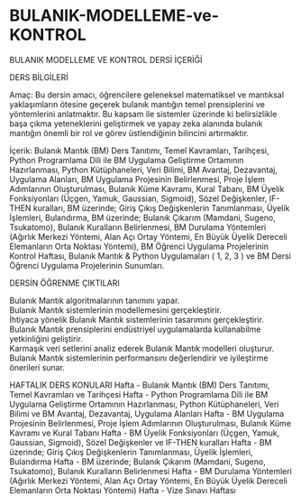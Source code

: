 # BULANIK-MODELLEME-ve-KONTROL

BULANIK MODELLEME VE KONTROL DERSİ İÇERİĞİ

DERS BİLGİLERİ

Amaç:  Bu dersin amacı, öğrencilere geleneksel matematiksel ve mantıksal yaklaşımların ötesine geçerek bulanık mantığın temel prensiplerini ve yöntemlerini anlatmaktır. Bu kapsam ile sistemler üzerinde ki belirsizlikle başa çıkma yeteneklerini geliştirmek ve yapay zeka alanında bulanık mantığın önemli bir rol ve görev üstlendiğinin bilincini artırmaktır.

İçerik: Bulanık Mantık (BM) Ders Tanıtımı, Temel Kavramları, Tarihçesi, Python Programlama Dili ile BM Uygulama Geliştirme Ortamının Hazırlanması, Python Kütüphaneleri, Veri Bilimi, BM Avantaj, Dezavantaj, Uygulama Alanları, BM Uygulama Projesinin Belirlenmesi, Proje İşlem Adımlarının Oluşturulması, Bulanık Küme Kavramı, Kural Tabanı, BM Üyelik Fonksiyonları (Üçgen, Yamuk, Gaussian, Sigmoid), Sözel Değişkenler, IF-THEN kuralları, BM üzerinde; Giriş Çıkış Değişkenlerin Tanımlanması, Üyelik İşlemleri, Bulandırma, BM üzerinde; Bulanık Çıkarım (Mamdani, Sugeno, Tsukatomo), Bulanık Kuralların Belirlenmesi, BM Durulama Yöntemleri (Ağırlık Merkezi Yöntemi, Alan Açı Ortay Yöntemi, En Büyük Üyelik Dereceli Elemanların Orta Noktası Yöntemi), BM Öğrenci Uygulama Projelerinin Kontrol Haftası, Bulanık Mantık & Python Uygulamaları ( 1, 2, 3 ) ve BM Dersi Öğrenci Uygulama Projelerinin Sunumları.

DERSİN ÖĞRENME ÇIKTILARI

Bulanık Mantık algoritmalarının tanımını yapar.  
Bulanık Mantık sistemlerinin modellemesini gerçekleştirir.  
İhtiyaca yönelik Bulanık Mantık sistemlerinin tasarımını gerçekleştirir.  
Bulanık Mantık prensiplerini endüstriyel uygulamalarda kullanabilme yetkinliğini geliştirir.  
Karmaşık veri setlerini analiz ederek Bulanık Mantık modelleri oluşturur.  
Bulanık Mantık sistemlerinin performansını değerlendirir ve iyileştirme önerileri sunar.  

HAFTALIK DERS KONULARI
Hafta - Bulanık Mantık (BM) Ders Tanıtımı, Temel Kavramları ve Tarihçesi
Hafta - Python Programlama Dili ile BM Uygulama Geliştirme Ortamının Hazırlanması, Python Kütüphaneleri, Veri Bilimi ve BM Avantaj, Dezavantaj, Uygulama Alanları
Hafta - BM Uygulama Projesinin Belirlenmesi, Proje İşlem Adımlarının Oluşturulması, Bulanık Küme Kavramı ve Kural Tabanı
Hafta - BM Üyelik Fonksiyonları (Üçgen, Yamuk, Gaussian, Sigmoid), Sözel Değişkenler ve IF-THEN kuralları
Hafta - BM üzerinde; Giriş Çıkış Değişkenlerin Tanımlanması, Üyelik İşlemleri, Bulandırma
Hafta - BM üzerinde; Bulanık Çıkarım (Mamdani, Sugeno, Tsukatomo), Bulanık Kuralların Belirlenmesi
Hafta - BM Durulama Yöntemleri (Ağırlık Merkezi Yöntemi, Alan Açı Ortay Yöntemi, En Büyük Üyelik Dereceli Elemanların Orta Noktası Yöntemi)
Hafta - Vize Sınavı Haftası
